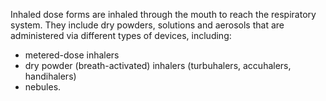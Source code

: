 Inhaled dose forms are inhaled through the mouth to reach the respiratory system. They include dry powders, solutions and aerosols that are administered via different types of devices, including:

-   metered-dose inhalers
-   dry powder (breath-activated) inhalers (turbuhalers, accuhalers, handihalers)
-   nebules.
